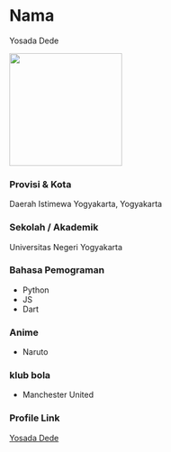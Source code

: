 # Nama
Yosada Dede

<img src="" width="200" height="200" align="center"/>

### Provisi & Kota
Daerah Istimewa Yogyakarta, Yogyakarta

### Sekolah / Akademik

Universitas Negeri Yogyakarta

### Bahasa Pemograman

- Python
- JS
- Dart

### Anime
- Naruto

### klub bola
- Manchester United

### Profile Link

[Yosada Dede](https://github.com/yosadade)
